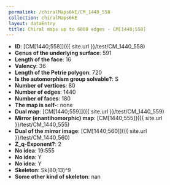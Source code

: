```yaml
--- 
 permalink: /chiralMaps6kE/CM_1440_558 
 collection: chiralMaps6kE
 layout: dataEntry
 title: Chiral maps up to 6000 edges - CM[1440;558]
---
```


- **ID**: [CM[1440;558]]({{ site.url }}/test/CM_1440_558)
- **Genus of the underlying surface**: 591
- **Length of the face**: 16
- **Valency**: 36
- **Length of the Petrie polygon**: 720
- **Is the automorphism group solvable?**: S
- **Number of vertices**: 80
- **Number of edges**: 1440
- **Number of faces**: 180
- **The map is self-**: none
- **Dual map**: [CM[1440;559]]({{ site.url }}/test/CM_1440_559)
- **Mirror (enantihomorphic) map**: [CM[1440;555]]({{ site.url }}/test/CM_1440_555)
- **Dual of the mirror image**: [CM[1440;560]]({{ site.url }}/test/CM_1440_560)
- **Z_q-Exponent?**: 2
- **No idea**:  19:555
- **No idea**: Y
- **No idea**: Y
- **Skeleton**: Sk(80;13)^9
- **Some other kind of skeleton**: nan
